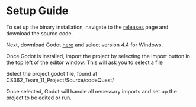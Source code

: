 # Setup Guide

To set up the binary installation, navigate to the [releases](https://github.com/ElliotOusley/CS362_Team_11_Project/releases/tag/Builds) page and download the source code.

Next, download Godot [here](https://godotengine.org/download/windows/) and select version 4.4 for Windows.

Once Godot is installed, import the project by selecting the import button in the top left of the editor window. This will ask you to select a file

Select the project.godot file, found at CS362_Team_11_Project/Source/codeQuest/

Once selected, Godot will handle all necessary imports and set up the project to be edited or run.
